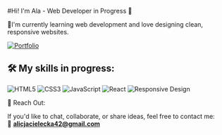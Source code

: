 
#Hi! I'm Ala - Web Developer in Progress 👋
  
🌌I'm currently learning web development and love designing clean, responsive websites.

[![Portfolio](https://img.shields.io/badge/Portfolio-Visit%20Now-%2300C4CC?style=for-the-badge&logo=internet-explorer&logoColor=white)](https://portfolio-alcvks-projects.vercel.app/)

## 🛠️ My skills in progress:

![HTML5](https://img.shields.io/badge/HTML5-E34F26?style=for-the-badge&logo=html5&logoColor=white)
![CSS3](https://img.shields.io/badge/CSS3-1572B6?style=for-the-badge&logo=css3&logoColor=white)
![JavaScript](https://img.shields.io/badge/JavaScript-F7DF1E?style=for-the-badge&logo=javascript&logoColor=black)
![React](https://img.shields.io/badge/React-61DAFB?style=for-the-badge&logo=react&logoColor=black)
![Responsive Design](https://img.shields.io/badge/Responsive-Design-%234CAF50?style=for-the-badge&logo=css3)

🌠 Reach Out:

If you'd like to chat, collaborate, or share ideas, feel free to contact me:  
📧 **alicjacielecka42@gmail.com**



<!---
alicjac0/alicjac0 is a ✨ special ✨ repository because its `README.md` (this file) appears on your GitHub profile.
You can click the Preview link to take a look at your changes.
--->
